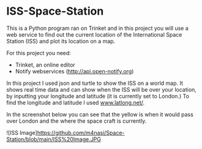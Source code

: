 # ISS-Space-Station

This is a Python program ran on Trinket and in this project you will use a web service to find out the current location of the International Space Station (ISS) and plot its location on a map. 

For this project you need: 
- Trinket, an online editor
- Notify webservices (http://api.open-notify.org)

In this project I used json and turtle to show the ISS on a world map. It shows real time data and can show when the 
ISS will be over your location, by inputting your longitude and latitude (it is currently set to London.) To find the longitude and latitude I used www.latlong.net/.

In the screenshot below you can see that the yellow is when it would pass over London and the where the space craft is currently.

![ISS Image]https://github.com/m4nasi/Space-Station/blob/main/ISS%20Image.JPG
